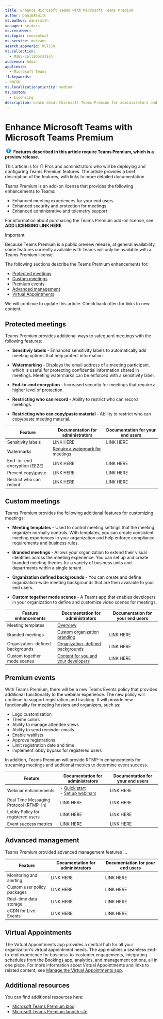 ```yaml
---
title: Enhance Microsoft Teams with Microsoft Teams Premium
author: DaniEASmith
ms.author: danismith
manager: serdars
ms.reviewer: 
ms.topic: conceptual
ms.service: msteams
search.appverid: MET150
ms.collection:
  - M365-collaboration
audience: Admin
appliesto:
  - Microsoft Teams
f1.keywords:
- NOCSH
ms.localizationpriority: medium
ms.custom:
  - Licensing
description: Learn about Microsoft Teams Premium for administators and IT Professionals.
---
```


# Enhance Microsoft Teams with Microsoft Teams Premium

![Information icon](media/info.png) **Features described in this article require Teams Premium, which is a preview release.**

This article is for IT Pros and administrators who will be deploying and configuring Teams Premium features. The article provides a brief description of the features, with links to more detailed documentation.

Teams Premium is an add-on license that provides the following enhancements to Teams:  

-	Enhanced meeting experiences for your end users
-	Enhanced security and protection for meetings 
-	Enhanced administrative and telemetry support

For information about purchasing the Teams Premium add-on license, see **ADD LICENSING LINK HERE**.

> [!IMPORTANT]
> Because Teams Premium is a public preview release, at general availability, some features currently available with Teams will only be available with a Teams Premium license. 

The following sections describe the Teams Premium enhancements for:

- [Protected meetings](#protected-meetings)
- [Custom meetings](#custom-meetings)
- [Premium events](#premium-events)
- [Advanced management](#advanced-management)
- [Virtual Appointments](#virtual-appointments)

We will continue to update this article. Check back often for links to new content.

## Protected meetings

Teams Premium provides additional ways to safeguard meetings with the following features:

- **Sensitiviy labels** - Enhanced sensitivity labels to automatically add meeting options that help protect information.

- **Watermarking** - Displays the email address of a meeting participant, which is useful for protecting confidential information shared in meetings. Meeting watermarks can be enforced with a sensitivity label. 

- **End-to-end encryption** - Increased security for meetings that require a higher level of protection.

- **Restricting who can record** - Ability to restrict who can record meetings.

- **Restricting who can copy/paste material** - Ability to restrict who can copy/paste meeting material.



| Feature  | Documentation for administrators | Documentation for your end users |
| -------------------- | ----------- | --------------- |
| Sensitivity labels | LINK HERE | LINK HERE |
| Watermarks | [Require a watermark for meetings](https://review.learn.microsoft.com/en-us/microsoftteams/10-watermark-meeting-content-video?branch=mikeplum-compliant-meetings) |
| End-to-end encryption (EE2E) | LINK HERE | LINK HERE |
| Prevent copy\paste | LINK HERE | LINK HERE |
| Restrict who can record | LINK HERE | LINK HERE |




## Custom meetings

Teams Premium provides the following additional features for customizing meetings:

- **Meeting templates** - Used to control meeting settings that the meeting organizer normally controls. With templates, you can create consistent meeting experiences in your organization and help enforce compliance requirements and business rules.

- **Branded meetings** - Allows your organization to extend their visual identities across the meeting experience. You can set up and create branded meeting themes for a variety of business units and departments within a single tenant.

- **Organization defined backgrounds** - You can create and define organization-wide meeting backgrounds that are then available to your end users. 

- **Custom together mode scenes** -  A Teams app that enables developers in your organization to define and customize video scenes for meetings.  

| Feature enhancements | Documentation for administrators | Documentation for your end users |
| -------------------- | ----------- | --------------- |
| Meeting templates | [Overview](https://review.learn.microsoft.com/en-us/microsoftteams/12-custom-meeting-templates-overview?branch=mikeplum-compliant-meetings)|
| Branded meetings | [Custom organization branding](https://review.learn.microsoft.com/en-us/MicrosoftTeams/custom-branding-meetings?branch=heidip-branded-meetings-2022) | LINK HERE |
| Organization-defined backgrounds | [Organization-defined backgrounds](https://review.learn.microsoft.com/en-us/MicrosoftTeams/custom-org-defined-backgrounds?branch=pr-en-us-10519) | LINK HERE |
| Custom together mode scenes | [Content for you and your developers](https://learn.microsoft.com/microsoftteams/platform/apps-in-teams-meetings/teams-together-mode) | LINK HERE |






## Premium events

With Teams Premium, there will be a new Teams Events policy that provides additional functionality to the webinar experience. The new policy will continue to support registration and tracking. It will provide new functionality for meeting hosters and organizers, such as:

-	Logo customization
-	Theme colors
-	Ability to manage attendee views
-	Ability to send reminder emails
-	Enable waitlists 
-	Approve registrations
-	Limit registration date and time
-	Implement lobby bypass for registered users

In addition, Teams Premium will provide RTMP-In enhancements for streaming meetings and additional metrics to determine event success.


| Feature | Documentation for administrators | Documentation for your end users |
| -------------------- | ----------- | --------------- |
| Webinar enhancements | - [Quick start](https://review.learn.microsoft.com/en-us/microsoftteams/quick-start-meetings-live-events?branch=mabond-webinar-v2-updates)<br>- [Set up webinars](https://review.learn.microsoft.com/en-us/microsoftteams/set-up-webinars?branch=mabond-webinar-v2-updates) | LINK HERE |
| Real Time Messaging Protocol (RTMP-In) | LINK HERE | LINK HERE |
| Lobby Policy for registered users | LINK HERE | LINK HERE |
| Event success metrics | LINK HERE | LINK HERE |


## Advanced management

Teams Premium provided advanced management features ...

| Feature  | Documentation for administrators | Documentation for your end users |
| -------------------- | ----------- | --------------- |
| Monitoring and alerting | LINK HERE | LINK HERE |
| Custom user policy packages | LINK HERE | LINK HERE |
| Real-time data storage | LINK HERE | LINK HERE |
| eCDN for Live Events | LINK HERE | LINK HERE |

## Virtual Appointments

The Virtual Appointments app provides a central hub for all your organizaiton's virtual appointment needs. The app enables a seamless end-to-end experience for business-to-customer engagements, integrating schedules from the Bookings app, analytics, and management options, all in one place. For more information about Virtual Appointments and links to related content, see [Manage the Virtual Appointments app](https://review.learn.microsoft.com/en-us/microsoftteams/manage-virtual-appointments-app?branch=v-lanachin-va-app).






## Additional resources

You can find additional resources here:

- [Microsoft Teams Premium blog](https://www.microsoft.com/microsoft-365/blog/2022/10/12/introducing-microsoft-teams-premium-the-better-way-to-meet/)
- [Microsoft Teams Premium launch site](https://www.microsoft.com/en-us/microsoft-teams/premium)


